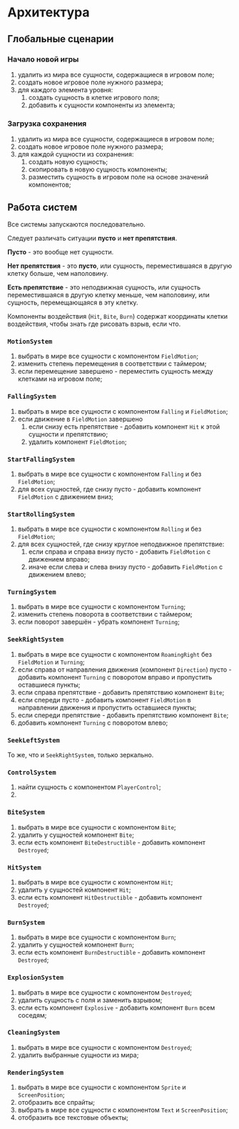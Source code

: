 # Архитектура

## Глобальные сценарии

### Начало новой игры
1. удалить из мира все сущности, содержащиеся в игровом поле;
1. создать новое игровое поле нужного размера;
1. для каждого элемента уровня:
    1. создать сущность в клетке игрового поля;
    1. добавить к сущности компоненты из элемента;

### Загрузка сохранения
1. удалить из мира все сущности, содержащиеся в игровом поле;
1. создать новое игровое поле нужного размера;
1. для каждой сущности из сохранения:
    1. создать новую сущность;
    1. скопировать в новую сущность компоненты;
    1. разместить сущность в игровом поле на основе значений компонентов;


## Работа систем

Все системы запускаются последовательно.

Следует различать ситуации **пусто** и **нет препятствия**.

**Пусто** - это вообще нет сущности.

**Нет препятствия** - это **пусто**, или сущность,
переместившаяся в другую клетку больше, чем наполовину.

**Есть препятствие** - это неподвижная сущность,
или сущность переместившаяся в другую клетку меньше, чем наполовину,
или сущность, перемещающаяся в эту клетку.

Компоненты воздействия (`Hit`, `Bite`, `Burn`) содержат координаты клетки
воздействия, чтобы знать где рисовать взрыв, если что.


### `MotionSystem`
1. выбрать в мире все сущности с компонентом `FieldMotion`;
1. изменить степень перемещения в соответствии с таймером;
1. если перемещение завершено - переместить сущность между клетками на игровом поле;


### `FallingSystem`
1. выбрать в мире все сущности с компонентом `Falling` и `FieldMotion`;
1. если движение в `FieldMotion` завершено
    1. если снизу есть препятствие -
        добавить компонент `Hit` к этой сущности и препятствию;
    1. удалить компонент `FieldMotion`;


### `StartFallingSystem`
1. выбрать в мире все сущности с компонентом `Falling` и без `FieldMotion`;
1. для всех сущностей, где снизу пусто - добавить компонент
    `FieldMotion` с движением вниз;


### `StartRollingSystem`
1. выбрать в мире все сущности с компонентом `Rolling` и без `FieldMotion`;
1. для всех сущностей, где снизу круглое неподвижное препятствие:
    1. если справа и справа внизу пусто - добавить `FieldMotion` с движением вправо;
    1. иначе если слева и слева внизу пусто - добавить `FieldMotion` с движением влево;


### `TurningSystem`
1. выбрать в мире все сущности с компонентом `Turning`;
1. изменить степень поворота в соответствии с таймером;
1. если поворот завершён - убрать компонент `Turning`;


### `SeekRightSystem`
1. выбрать в мире все сущности с компонентом `RoamingRight`
    без `FieldMotion` и `Turning`;
1. если справа от направления движения (компонент `Direction`) пусто -
    добавить компонент `Turning` с поворотом вправо и пропустить оставшиеся пункты;
1. если справа препятствие - добавить препятствию компонент `Bite`;
1. если спереди пусто - добавить компонент `FieldMotion` в направлении движения
    и пропустить оставшиеся пункты;
1. если спереди препятствие - добавить препятствию компонент `Bite`;
1. добавить компонент `Turning` с поворотом влево;    


### `SeekLeftSystem`
То же, что и `SeekRightSystem`, только зеркально.


### `ControlSystem`
1. найти сущность с компонентом `PlayerControl`;
1. 


### `BiteSystem`
1. выбрать в мире все сущности с компонентом `Bite`;
1. удалить у сущностей компонент `Bite`;
1. если есть компонент `BiteDestructible` - добавить компонент `Destroyed`;


### `HitSystem`
1. выбрать в мире все сущности с компонентом `Hit`;
1. удалить у сущностей компонент `Hit`;
1. если есть компонент `HitDestructible` - добавить компонент `Destroyed`;


### `BurnSystem`
1. выбрать в мире все сущности с компонентом `Burn`;
1. удалить у сущностей компонент `Burn`;
1. если есть компонент `BurnDestructible` - добавить компонент `Destroyed`;


### `ExplosionSystem`
1. выбрать в мире все сущности с компонентом `Destroyed`;
1. удалить сущность с поля и заменить взрывом;
1. если есть компонент `Explosive` - добавить компонент `Burn` всем соседям;


### `CleaningSystem`
1. выбрать в мире все сущности с компонентом `Destroyed`;
1. удалить выбранные сущности из мира;


### `RenderingSystem`
1. выбрать в мире все сущности с компонентом `Sprite` и `ScreenPosition`;
1. отобразить все спрайты;
1. выбрать в мире все сущности с компонентом `Text` и `ScreenPosition`;
1. отобразить все текстовые объекты;
